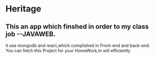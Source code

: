 # Heritage
## This an app which finshed in order to my class job --JAVAWEB.

it use mongodb and react,which complished in Front-end and back-end.
You can fetch this Project for your HomeWork,in will efficiently

